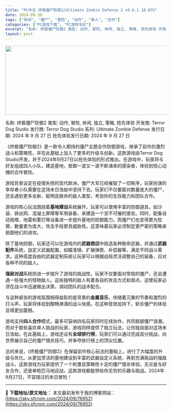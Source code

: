 ```yaml
---
title: "PC中文 终极僵尸防御2/Ultimate Zombie Defense 2 v0.6.1 18.07G"
date: 2024-09-30
tags: ["休闲", "僵尸", "冒险", "动作", "单人", "合作"]
categories: ["PC游戏下载", "PC游戏专区"]
excerpt: "名称: 终极僵尸防御2 类型: 动作, 冒险, 休闲, 独立, 策略, 抢先体验 开发商: Terror Dog Studio 发行商: Terror Dog Studio 系列: Ultimate Zombie Defense 发行日期: 2024 年 9 月 27 日 抢先体验发行日期: 202&hellip;"
layout: post
---
```


<img class="aligncenter size-full wp-image-76953" src="https://sky.sfcrom.com/wp-content/uploads/2024/09/2024093004065065.webp" alt="" width="660" height="215" />

名称: 终极僵尸防御2
类型: 动作, 冒险, 休闲, 独立, 策略, 抢先体验
开发商: Terror Dog Studio
发行商: Terror Dog Studio
系列: Ultimate Zombie Defense
发行日期: 2024 年 9 月 27 日
抢先体验发行日期: 2024 年 9 月 27 日

《终极僵尸防御2》是一款令人期待的僵尸主题合作防御游戏，继承了前作的激烈战斗和策略性，并在此基础上加入了更多的升级与创新。这款游戏由Terror Dog Studio开发，并于2024年9月27日以抢先体验的形式推出。在游戏中，玩家将与好友组成四人小队，建造基地，抵御一波又一波不断涌来的感染者，体验到惊心动魄的合作冒险。

游戏背景设定在疫情失控的现代欧洲，僵尸大军已经摧毁了一切秩序，玩家扮演的幸存者小队需要在这场末日浩劫中坚持下去。玩家们不仅要面对数量庞大的僵尸，还会遇到更多全新、聪明且致命的敌人类型，考验你的生存能力和团队合作。

游戏的核心玩法围绕着<strong>基地建设</strong>系统展开。玩家可以使用丰富的防御道具，如沙袋、铁丝网、混凝土屏障等军用装备，来建造一个坚不可摧的堡垒。同时，配备自动炮塔、地雷和雾灯等设备进一步提升基地的防御能力。而僵尸们也变得更为狡猾，数量更为庞大，攻击手段更具威胁性，这意味着玩家必须制定更严密的策略来抵御他们的进攻。

除了基地防御，玩家还可以在游戏内的<strong>武器商店</strong>中挑选各种致命武器，并通过<strong>武器配件</strong>系统，自定义武器配置，如瞄准镜、扩展弹匣、补偿器等，满足不同战斗需求。这种高度自由的武器定制系统让玩家可以根据战局灵活调整自己的装备，应对各种不同的敌人。

<strong>强敌对战</strong>系统则进一步提升了游戏的挑战性，玩家不仅要面对常规的僵尸，还会遭遇一些强大的怪物敌人。这些独特的敌人有着各自的攻击方式和弱点，迫使玩家必须在战斗中迅速做出决策，调动团队的战术配合。

与这种紧张的游戏氛围相得益彰的是背景的<strong>金属音乐</strong>，伴随着沉重的节奏和激烈的打斗声，玩家将体验到酣畅淋漓的战斗快感。在这种音效加持下，斩杀僵尸的体验显得更加震撼。

游戏支持<strong>四人合作</strong>模式，最多可容纳四名玩家同时在线协作，共同抵御僵尸浪潮。而对于那些喜欢单人挑战的玩家，游戏同样提供了独立玩法，让你独自面对这场末日浩劫。在此基础上，游戏还设有<strong>全球排行榜</strong>，玩家们可以通过完成高分挑战，向世界展示自己的僵尸猎杀技巧，并争夺排行榜上的顶尖位置。

总的来说，《终极僵尸防御2》在保留前作核心玩法的基础上，进行了大幅度的升级与优化。从更加灵活的基地建设到丰富的武器自定义系统，再到充满挑战的强敌战斗，这款游戏为玩家提供了一个刺激且策略性十足的僵尸猎杀体验。无论是与好友合作，还是单枪匹马地迎战，这款游戏都能带给你无穷的乐趣与挑战。2024年9月27日，不容错过的末日冒险！

---
📖 **下载地址/原文地址：** 本文最初发布于我的博客网站：[https://sky.sfcrom.com/2024/09/76952](https://sky.sfcrom.com/2024/09/76952)
